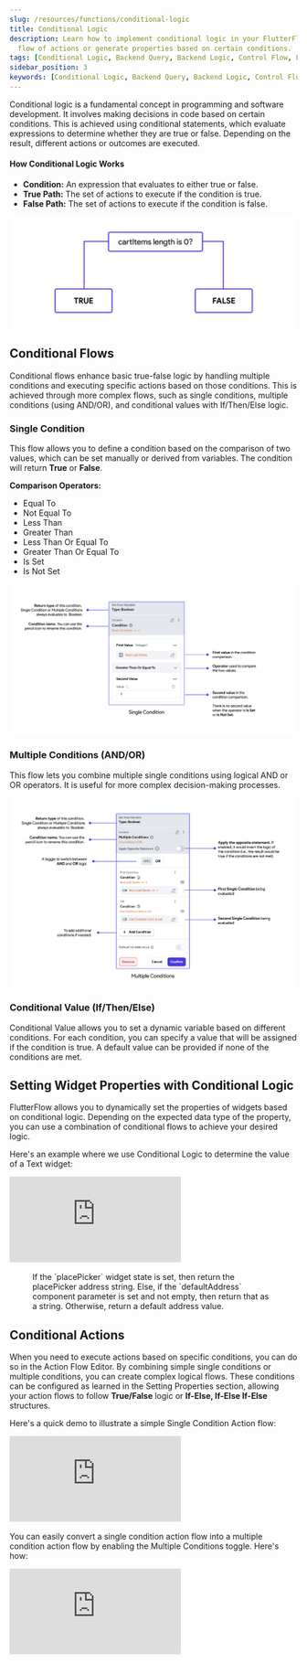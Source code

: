 ```yaml
---
slug: /resources/functions/conditional-logic
title: Conditional Logic
description: Learn how to implement conditional logic in your FlutterFlow app to control the 
  flow of actions or generate properties based on certain conditions.
tags: [Conditional Logic, Backend Query, Backend Logic, Control Flow, FlutterFlow]
sidebar_position: 3
keywords: [Conditional Logic, Backend Query, Backend Logic, Control Flow, FlutterFlow]
---
```


Conditional logic is a fundamental concept in programming and software development. It involves making decisions in code based on certain conditions. This is achieved using conditional statements, which evaluate expressions to determine whether they are true or false. Depending on the result, different actions or outcomes are executed.

#### How Conditional Logic Works
- **Condition:** An expression that evaluates to either true or false.
- **True Path:** The set of actions to execute if the condition is true.
- **False Path:** The set of actions to execute if the condition is false.

![true-false.png](img%2Ftrue-false.png)
## Conditional Flows
Conditional flows enhance basic true-false logic by handling multiple conditions and executing specific actions based on those conditions. This is achieved through more complex flows, such as single conditions, multiple conditions (using AND/OR), and conditional values with If/Then/Else logic.

### Single Condition
This flow allows you to define a condition based on the comparison of two values, which can be set manually or derived from variables. The condition will return **True** or **False**.

**Comparison Operators:**

- Equal To
- Not Equal To
- Less Than
- Greater Than
- Less Than Or Equal To
- Greater Than Or Equal To
- Is Set
- Is Not Set

![single-condition.png](img%2Fsingle-condition.png)
### Multiple Conditions (AND/OR)
This flow lets you combine multiple single conditions using logical AND or OR operators. It is useful for more complex decision-making processes.

![multiple-condition.png](img%2Fmultiple-condition.png)

### Conditional Value (If/Then/Else)
Conditional Value allows you to set a dynamic variable based on different conditions. For each condition, you can specify a value that will be assigned if the condition is true. A default value can be provided if none of the conditions are met.

<!--- TODO Arcade --->

## Setting Widget Properties with Conditional Logic

FlutterFlow allows you to dynamically set the properties of widgets based on conditional logic. Depending on the expected data type of the property, you can use a combination of conditional flows to achieve your desired logic.

Here's an example where we use Conditional Logic to determine the value of a Text widget:

<div style={{
    position: 'relative',
    paddingBottom: 'calc(56.67989417989418% + 41px)', 
    height: 0,
    width: '100%'
}}>
    <iframe 
        src="https://demo.arcade.software/zTJw7GmAolmmE1S6vTvv?embed&show_copy_link=true"
        title=""
        style={{
            position: 'absolute',
            top: 0,
            left: 0,
            width: '100%',
            height: '100%',
            colorScheme: 'light'
        }}
        frameborder="0"
        loading="lazy"
        webkitAllowFullScreen
        mozAllowFullScreen
        allowFullScreen
        allow="clipboard-write">
    </iframe>
</div>

<figure>
  <figcaption class="centered-caption">If the `placePicker` widget state is set, then return the placePicker address string. Else, if the `defaultAddress` component parameter is set and not empty, then return that as a string. Otherwise, return a default address value.</figcaption>
</figure>


## Conditional Actions

When you need to execute actions based on specific conditions, you can do so in the Action Flow Editor. By combining simple single conditions or multiple conditions, you can create complex logical flows. These conditions can be configured as learned in the Setting Properties section, allowing your action flows to follow **True/False** logic or **If-Else, If-Else If-Else** structures.

Here's a quick demo to illustrate a simple Single Condition Action flow:

<div style={{
    position: 'relative',
    paddingBottom: 'calc(56.67989417989418% + 41px)', // Keeps the aspect ratio and additional padding
    height: 0,
    width: '100%'
}}>
    <iframe 
        src="https://demo.arcade.software/SPvvln7RqEx25mL9eQ4t?embed&show_copy_link=true"
        title=""
        style={{
            position: 'absolute',
            top: 0,
            left: 0,
            width: '100%',
            height: '100%',
            colorScheme: 'light'
        }}
        frameborder="0"
        loading="lazy"
        webkitAllowFullScreen
        mozAllowFullScreen
        allowFullScreen
        allow="clipboard-write">
    </iframe>
</div>

<p></p>

You can easily convert a single condition action flow into a multiple condition action flow by 
enabling the Multiple Conditions toggle. Here's how: 

<div style={{
    position: 'relative',
    paddingBottom: 'calc(56.67989417989418% + 41px)', // Keeps the aspect ratio and additional padding
    height: 0,
    width: '100%'
}}>
    <iframe 
        src="https://demo.arcade.software/sSiA90fRKnsZkTLOyPFg?embed&show_copy_link=true"
        title=""
        style={{
            position: 'absolute',
            top: 0,
            left: 0,
            width: '100%',
            height: '100%',
            colorScheme: 'light'
        }}
        frameborder="0"
        loading="lazy"
        webkitAllowFullScreen
        mozAllowFullScreen
        allowFullScreen
        allow="clipboard-write">
    </iframe>
</div>